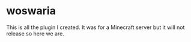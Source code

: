 # woswaria

This is all the plugin I created. It was for a Minecraft server but it will not release so here we are.
